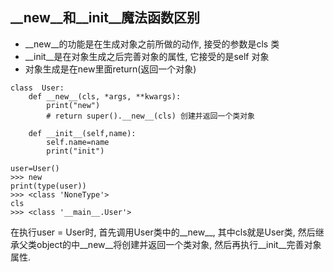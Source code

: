 ## __new__和__init__魔法函数区别
- \_\_new\_\_的功能是在生成对象之前所做的动作, 接受的参数是cls 类
- \_\_init\_\_是在对象生成之后完善对象的属性, 它接受的是self 对象
- 对象生成是在new里面return(返回一个对象)
```
class  User:
    def __new__(cls, *args, **kwargs):
        print("new")
        # return super().__new__(cls) 创建并返回一个类对象

    def __init__(self,name):
        self.name=name
        print("init")

user=User()
>>> new
print(type(user))
>>> <class 'NoneType'>
cls
>>> <class '__main__.User'>
```
在执行user = User时, 首先调用User类中的\_\_new\_\_, 其中cls就是User类, 然后继承父类object的中\_\_new\_\_将创建并返回一个类对象, 然后再执行\_\_init\_\_完善对象属性.









